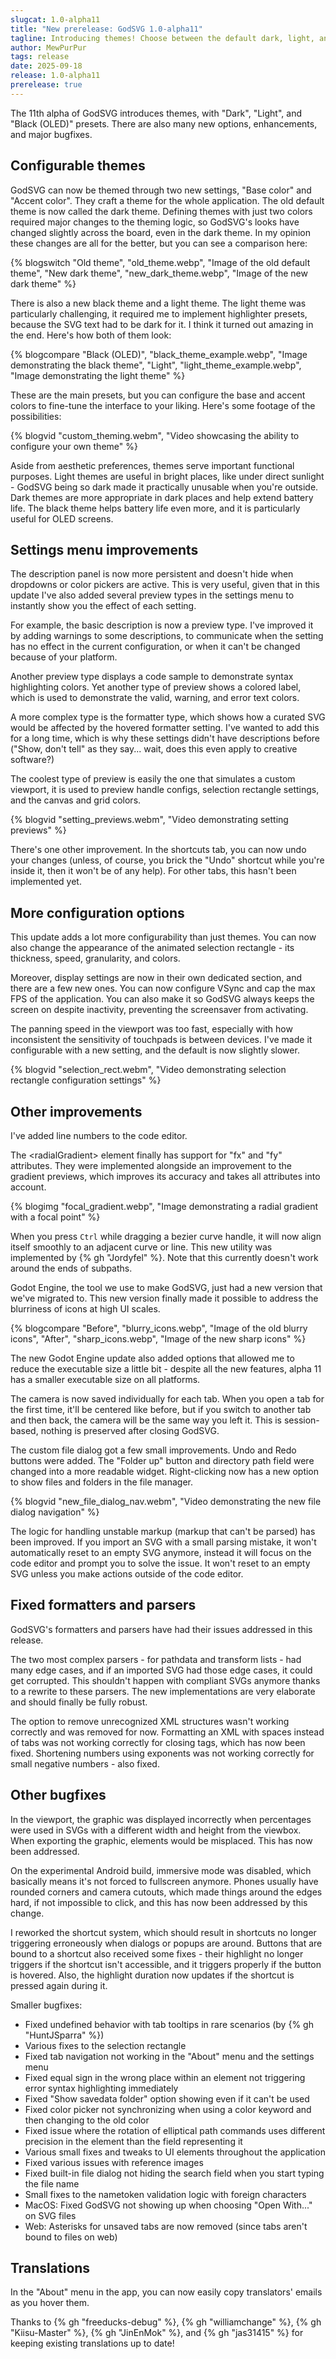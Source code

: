 ```yaml
---
slugcat: 1.0-alpha11
title: "New prerelease: GodSVG 1.0-alpha11"
tagline: Introducing themes! Choose between the default dark, light, and black/OLED themes, or make your custom theme.
author: MewPurPur
tags: release
date: 2025-09-18
release: 1.0-alpha11
prerelease: true
---
```


The 11th alpha of GodSVG introduces themes, with "Dark", "Light", and "Black (OLED)" presets. There are also many new options, enhancements, and major bugfixes.

## Configurable themes

GodSVG can now be themed through two new settings, "Base color" and "Accent color". They craft a theme for the whole application. The old default theme is now called the dark theme. Defining themes with just two colors required major changes to the theming logic, so GodSVG's looks have changed slightly across the board, even in the dark theme. In my opinion these changes are all for the better, but you can see a comparison here:

{% blogswitch "Old theme", "old_theme.webp", "Image of the old default theme", "New dark theme", "new_dark_theme.webp", "Image of the new dark theme" %}

There is also a new black theme and a light theme. The light theme was particularly challenging, it required me to implement highlighter presets, because the SVG text had to be dark for it. I think it turned out amazing in the end. Here's how both of them look:

{% blogcompare "Black (OLED)", "black_theme_example.webp", "Image demonstrating the black theme", "Light", "light_theme_example.webp", "Image demonstrating the light theme" %}

These are the main presets, but you can configure the base and accent colors to fine-tune the interface to your liking. Here's some footage of the possibilities:

{% blogvid "custom_theming.webm", "Video showcasing the ability to configure your own theme" %}

Aside from aesthetic preferences, themes serve important functional purposes. Light themes are useful in bright places, like under direct sunlight - GodSVG being so dark made it practically unusable when you're outside. Dark themes are more appropriate in dark places and help extend battery life. The black theme helps battery life even more, and it is particularly useful for OLED screens.

## Settings menu improvements

The description panel is now more persistent and doesn't hide when dropdowns or color pickers are active. This is very useful, given that in this update I've also added several preview types in the settings menu to instantly show you the effect of each setting.

For example, the basic description is now a preview type. I've improved it by adding warnings to some descriptions, to communicate when the setting has no effect in the current configuration, or when it can't be changed because of your platform.

Another preview type displays a code sample to demonstrate syntax highlighting colors. Yet another type of preview shows a colored label, which is used to demonstrate the valid, warning, and error text colors.

A more complex type is the formatter type, which shows how a curated SVG would be affected by the hovered formatter setting. I've wanted to add this for a long time, which is why these settings didn't have descriptions before ("Show, don't tell" as they say... wait, does this even apply to creative software?)

The coolest type of preview is easily the one that simulates a custom viewport, it is used to preview handle configs, selection rectangle settings, and the canvas and grid colors.

{% blogvid "setting_previews.webm", "Video demonstrating setting previews" %}

There's one other improvement. In the shortcuts tab, you can now undo your changes (unless, of course, you brick the "Undo" shortcut while you're inside it, then it won't be of any help). For other tabs, this hasn't been implemented yet.

## More configuration options

This update adds a lot more configurability than just themes. You can now also change the appearance of the animated selection rectangle - its thickness, speed, granularity, and colors.

Moreover, display settings are now in their own dedicated section, and there are a few new ones. You can now configure VSync and cap the max FPS of the application. You can also make it so GodSVG always keeps the screen on despite inactivity, preventing the screensaver from activating.

The panning speed in the viewport was too fast, especially with how inconsistent the sensitivity of touchpads is between devices. I've made it configurable with a new setting, and the default is now slightly slower.

{% blogvid "selection_rect.webm", "Video demonstrating selection rectangle configuration settings" %}

## Other improvements

I've added line numbers to the code editor.

The &lt;radialGradient&gt; element finally has support for "fx" and "fy" attributes. They were implemented alongside an improvement to the gradient previews, which improves its accuracy and takes all attributes into account.

{% blogimg "focal_gradient.webp", "Image demonstrating a radial gradient with a focal point" %}

When you press `Ctrl` while dragging a bezier curve handle, it will now align itself smoothly to an adjacent curve or line. This new utility was implemented by {% gh "Jordyfel" %}. Note that this currently doesn't work around the ends of subpaths.

Godot Engine, the tool we use to make GodSVG, just had a new version that we've migrated to. This new version finally made it possible to address the blurriness of icons at high UI scales.

{% blogcompare "Before", "blurry_icons.webp", "Image of the old blurry icons", "After", "sharp_icons.webp", "Image of the new sharp icons" %}

The new Godot Engine update also added options that allowed me to reduce the executable size a little bit - despite all the new features, alpha 11 has a smaller executable size on all platforms.

The camera is now saved individually for each tab. When you open a tab for the first time, it'll be centered like before, but if you switch to another tab and then back, the camera will be the same way you left it. This is session-based, nothing is preserved after closing GodSVG.

The custom file dialog got a few small improvements. Undo and Redo buttons were added. The "Folder up" button and directory path field were changed into a more readable widget. Right-clicking now has a new option to show files and folders in the file manager.

{% blogvid "new_file_dialog_nav.webm", "Video demonstrating the new file dialog navigation" %}

The logic for handling unstable markup (markup that can't be parsed) has been improved. If you import an SVG with a small parsing mistake, it won't automatically reset to an empty SVG anymore, instead it will focus on the code editor and prompt you to solve the issue. It won't reset to an empty SVG unless you make actions outside of the code editor.

## Fixed formatters and parsers

GodSVG's formatters and parsers have had their issues addressed in this release.

The two most complex parsers - for pathdata and transform lists - had many edge cases, and if an imported SVG had those edge cases, it could get corrupted. This shouldn't happen with compliant SVGs anymore thanks to a rewrite to these parsers. The new implementations are very elaborate and should finally be fully robust.

The option to remove unrecognized XML structures wasn't working correctly and was removed for now. Formatting an XML with spaces instead of tabs was not working correctly for closing tags, which has now been fixed. Shortening numbers using exponents was not working correctly for small negative numbers - also fixed.

## Other bugfixes

In the viewport, the graphic was displayed incorrectly when percentages were used in SVGs with a different width and height from the viewbox. When exporting the graphic, elements would be misplaced. This has now been addressed.

On the experimental Android build, immersive mode was disabled, which basically means it's not forced to fullscreen anymore. Phones usually have rounded corners and camera cutouts, which made things around the edges hard, if not impossible to click, and this has now been addressed by this change.

I reworked the shortcut system, which should result in shortcuts no longer triggering erroneously when dialogs or popups are around. Buttons that are bound to a shortcut also received some fixes - their highlight no longer triggers if the shortcut isn't accessible, and it triggers properly if the button is hovered. Also, the highlight duration now updates if the shortcut is pressed again during it.

Smaller bugfixes:

- Fixed undefined behavior with tab tooltips in rare scenarios (by {% gh "HuntJSparra" %})
- Various fixes to the selection rectangle
- Fixed tab navigation not working in the "About" menu and the settings menu
- Fixed equal sign in the wrong place within an element not triggering error syntax highlighting immediately
- Fixed "Show savedata folder" option showing even if it can't be used
- Fixed color picker not synchronizing when using a color keyword and then changing to the old color
- Fixed issue where the rotation of elliptical path commands uses different precision in the element than the field representing it
- Various small fixes and tweaks to UI elements throughout the application
- Fixed various issues with reference images
- Fixed built-in file dialog not hiding the search field when you start typing the file name
- Small fixes to the nametoken validation logic with foreign characters
- MacOS: Fixed GodSVG not showing up when choosing "Open With..." on SVG files
- Web: Asterisks for unsaved tabs are now removed (since tabs aren't bound to files on web)

## Translations

In the "About" menu in the app, you can now easily copy translators' emails as you hover them.

Thanks to {% gh "freeducks-debug" %}, {% gh "williamchange" %}, {% gh "Kiisu-Master" %}, {% gh "JinEnMok" %}, and {% gh "jas31415" %} for keeping existing translations up to date!
